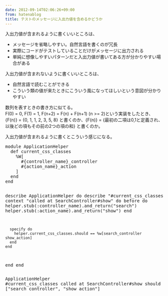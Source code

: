 ```yaml
---
date: 2012-09-14T02:06:26+09:00
from: hatenablog
title: テストのメッセージに入出力値を含めるかどうか
---
```


<p>入出力値が含まれるように書くいいところは、</p>

<ul>
<li>メッセージを省略しやすい。自然言語を書くのが冗長</li>
<li>実際にコードがテストしていることだけがメッセージに出力される</li>
<li>単純に想像しやすいパターンだと入出力値が書いてある方が分かりやすい場合がある</li>
</ul><p>入出力値が含まれないように書くいいところは、</p>

<ul>
<li>自然言語で読むことができる</li>
<li>こういう類の値が来たときにこういう風になってほしいという意図が分かりやすい</li>
</ul><p>数列を表すときの書き方に似てる。<br>
F(0) = 0, F(1) = 1, F(n+2) = F(n) + F(n+1) (n &gt;= 2)という実装をしたとき、{F(n)} = {0, 1, 1, 2, 3, 5, 8} と書くのか、{F(n)} = {最初の二項は0,1と定義され、以後どの項もその前の2つの項の和} と書くのか。</p><p>入出力値が含まれるように書くとこういう感じになる。</p>
<pre class="code" data-unlink>module ApplicationHelper
  def current_css_classes
    %W[
      #{controller_name}_controller
      #{action_name}_action
    ]
  end
end

describe ApplicationHelper do
  describe "#current_css_classes" do
    context "called at SearchController#show" do
      before do
        helper.stub(:controller_name).and_return("search")
        helper.stub(:action_name).and_return("show")
      end

      specify do
        helper.current_css_classes.should == %w[search_controller show_action]
      end
    end
  end
end</pre><pre class="code" data-unlink>ApplicationHelper
  #current_css_classes
    called at SearchController#show
      should == ["search_controller", "show_action"]</pre>
